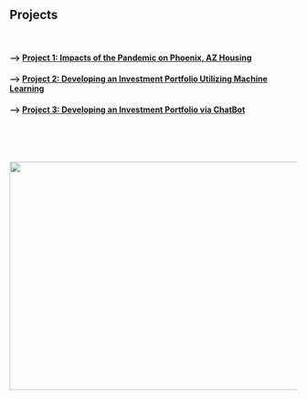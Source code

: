 ## Projects 
<br>

#### --> [Project 1: Impacts of the Pandemic on Phoenix, AZ Housing](https://github.com/Mun-Min/Project_One)

#### --> [Project 2: Developing an Investment Portfolio Utilizing Machine Learning](https://github.com/Mun-Min/Project_Two)

#### --> [Project 3: Developing an Investment Portfolio via ChatBot](https://github.com/Mun-Min/Project_3)

<br>
<br>
<br>

<p align="center">
  <img width="900" height="400" src="https://d2slcw3kip6qmk.cloudfront.net/marketing/blog/2017Q2/project-planning-header@2x.png">
</p>
